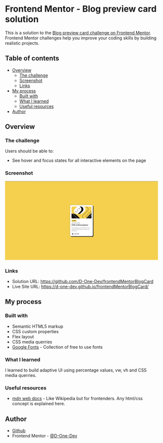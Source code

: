 # Frontend Mentor - Blog preview card solution

This is a solution to the [Blog preview card challenge on Frontend Mentor](https://www.frontendmentor.io/challenges/blog-preview-card-ckPaj01IcS). Frontend Mentor challenges help you improve your coding skills by building realistic projects. 

## Table of contents

- [Overview](#overview)
  - [The challenge](#the-challenge)
  - [Screenshot](#screenshot)
  - [Links](#links)
- [My process](#my-process)
  - [Built with](#built-with)
  - [What I learned](#what-i-learned)
  - [Useful resources](#useful-resources)
- [Author](#author)

## Overview

### The challenge

Users should be able to:

- See hover and focus states for all interactive elements on the page

### Screenshot

![](./screenshot.png)

### Links

- Solution URL: https://github.com/D-One-Dev/frontendMentorBlogCard
- Live Site URL: https://d-one-dev.github.io/frontendMentorBlogCard/

## My process

### Built with

- Semantic HTML5 markup
- CSS custom properties
- Flex layout
- CSS media querries
- [Google Fonts](https://fonts.google.com/) - Collection of free to use fonts

### What I learned

I learned to build adaptive UI using percentage values, vw, vh and CSS media querries.

### Useful resources

- [mdn web docs](https://developer.mozilla.org/) - Like Wikipedia but for frontenders. Any html/css concept is explained here.

## Author

- [Github](https://github.com/D-One-Dev/)
- Frontend Mentor - [@D-One-Dev](https://www.frontendmentor.io/profile/D-One-Dev)
